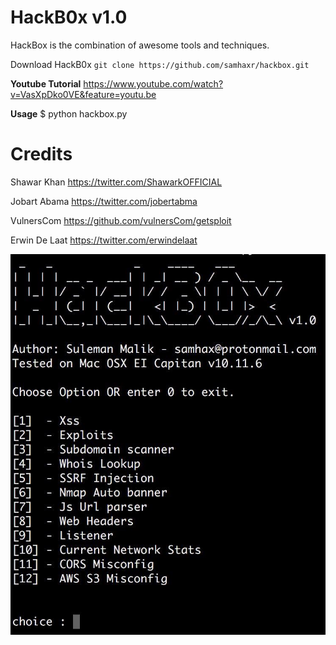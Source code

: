 # HackB0x v1.0
HackBox is the combination of awesome tools and techniques.

Download HackB0x  `git clone https://github.com/samhaxr/hackbox.git`

**Youtube Tutorial**
https://www.youtube.com/watch?v=VasXpDko0VE&feature=youtu.be

**Usage**
$ python hackbox.py

# Credits

Shawar Khan https://twitter.com/ShawarkOFFICIAL

Jobart Abama https://twitter.com/jobertabma

VulnersCom https://github.com/vulnersCom/getsploit

Erwin De Laat https://twitter.com/erwindelaat

![Alt text](/hackbox.jpg?raw=true "Optional Title")
